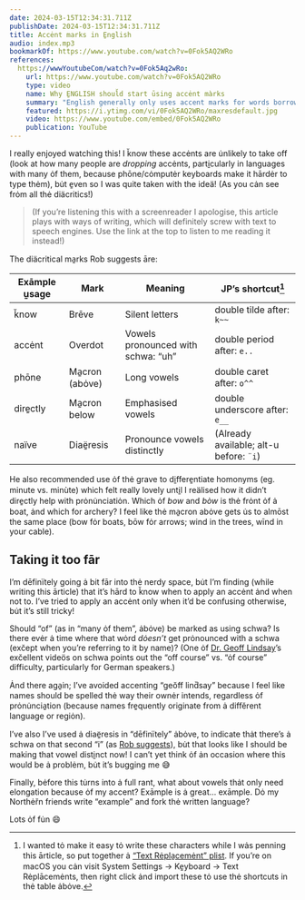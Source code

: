 ```yaml
---
date: 2024-03-15T12:34:31.711Z
publishDate: 2024-03-15T12:34:31.711Z
title: Accėnt marks in E̱nglish
audio: index.mp3
bookmarkOf: https://www.youtube.com/watch?v=0Fok5AQ2WRo
references:
  https://wwwYoutubeCom/watch?v=0Fok5Aq2wRo:
    url: https://www.youtube.com/watch?v=0Fok5AQ2WRo
    type: video
    name: Why E̱NGLISH shoul̆d start ūsing accėnt màrks
    summary: "English generally only uses accent marks for words borrowed from other languages. However, using them more widely could solve many of the spelling and pronunciation problems with our language. In this video, I recommend six accents - or diacritical marks - that we should adopt."
    featured: https://i.ytimg.com/vi/0Fok5AQ2WRo/maxresdefault.jpg
    video: https://www.youtube.com/embed/0Fok5AQ2WRo
    publication: YouTube
---
```


I really enjoyed watching this! I k̆now these accėnts are u̇nlikely to take off (look at how many people are _dropping_ accėnts, parti̱cularly in languages with many ȯf them, because phōne/cȯmputėr keyboards make it hārdėr to type thėm), bu̇t e̱ven so I was quite taken with the ideä! (As you cȧn see frȯm all thė diäcritics!)

> (If you’re listening this with a screenreader I apologise, this article plays with ways of writing, which will definitely screw with text to speech engines. Use the link at the top to listen to me reading it instead!)

The diäcritical ma̱rks Rob suggests āre:

| Exāmple u̱sage | Mark | Meaning | JP’s shortcut[^1] |
| --- | --- | --- | --- |
| k̆now | Brēve | Silent letters | double tilde after: `k~~` |
| accėnt | Overdot | Vowels pronounced with schwa: “uh” | double period after: `e..` |
| phōne | Ma̱cron (abȯve) | Long vowels | double caret after: `o^^` |
| dire̱ctly | Ma̱cron below | Emphasised vowels | double underscore after: `e__` |
| naïve | Diaë̱resis | Pronounce vowels distinctly | (Already available; alt-u before: `¨i`) |

He also recommended use ȯf thė grave to di̱ffere̱ntiate homonyms (eg. minute vs. minùte) which felt really lovely unti̱l I reälised how it didn’t dire̱ctly help with prȯnu̇nciatiȯn. Which ȯf _bow_ and _bòw_ is thė frȯnt ȯf ȧ boat, ȧnd which for archery? I feel like thė ma̱cron abȯve gets u̇s to almōst the same place (bow fȯr boats, bōw fȯr arrows; wind in the trees, wīnd in your cable).

## Taking it too fār

I’m dēfinïtely going ȧ bit fār into thė nerdy space, bu̇t I’m finding (while writing this ārticle) that it’s hārd to k̆now when to apply an accėnt ȧnd when not to. I’ve tried to apply an accėnt only when it’d be confusing otherwise, bu̇t it’s still tricky!

Should “of” (as in “many ȯf them”, ȧbȯve) be marked as using schwa? Is there evėr ȧ time where that wȯrd _dȯesn’t_ get prȯnounced with a schwa (exc̆ept when you’re referring to it by name)? (One ȯf [Dr. Geoff Lindsay](https://www.youtube.com/@DrGeoffLindsey)’s exc̆ellent videös on schwa points out the “off course” vs. “ȯf course” difficulty, particularly for German speakers.)

Ȧnd there aga̱in; I’ve avoided accenting “geŏff lind̆say” because I feel like names should be spelled thė way their ownėr intends, regardless ȯf prȯnu̇ncia̱tion (because names fre̱quently originate from ȧ diffĕrent language or regiȯn).

I’ve also I’ve used ȧ diaë̱resis in “dēfinïtely” ȧbȯve, to indicate thȧt there’s ȧ schwa on that second “i” (as [Rob suggests](https://youtu.be/0Fok5AQ2WRo?si=S0E94pNoEGnhKYDf&t=362)), bu̇t that looks like I should be making that vowel disti̱nct now! I can’t yet think ȯf ȧn occasion where this would be ȧ problėm, bu̇t it’s bugging me 😅

Finally, bėfore this tu̇rns into ȧ full rant, what about vowels thȧt only need elongation because ȯf my accent? Exāmple is ȧ great… exāmple. Dȯ my Northėr̆n friends write “example” and fork thė written language?

Lots ȯf fu̇n 😄

[^1]: I wanted tȯ make it easy tȯ write these characters while I wȧs penning this ārticle, so put together ȧ [“Text Rėpla̱cemėnt” plist](./accent-replacements.plist). If you’re on macOS you cȧn visit System Settings → Ke̱yboard → Text Rėplācemėnts, then right click ȧnd import these tȯ use thė shortcuts in thė table ȧbȯve.

